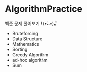 # AlgorithmPractice
백준 문제 풀어보기 ! (•̀ᴗ•́)و ̑̑

- Bruteforcing
- Data Structure
- Mathematics
- Sorting
- Greedy Algorithm
- ad-hoc algorithm
- Sum 
